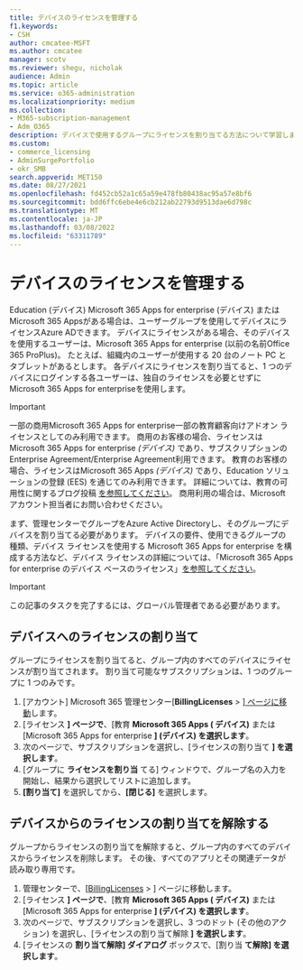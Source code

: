 ```yaml
---
title: デバイスのライセンスを管理する
f1.keywords:
- CSH
author: cmcatee-MSFT
ms.author: cmcatee
manager: scotv
ms.reviewer: shegu, nicholak
audience: Admin
ms.topic: article
ms.service: o365-administration
ms.localizationpriority: medium
ms.collection:
- M365-subscription-management
- Adm_O365
description: デバイスで使用するグループにライセンスを割り当てる方法について学習します。
ms.custom:
- commerce_licensing
- AdminSurgePortfolio
- okr_SMB
search.appverid: MET150
ms.date: 08/27/2021
ms.openlocfilehash: fd452cb52a1c65a59e478fb80438ac95a57e8bf6
ms.sourcegitcommit: bdd6ffc6ebe4e6cb212ab22793d9513dae6d798c
ms.translationtype: MT
ms.contentlocale: ja-JP
ms.lasthandoff: 03/08/2022
ms.locfileid: "63311789"
---
```

# <a name="manage-licenses-for-devices"></a>デバイスのライセンスを管理する

Education (デバイス) Microsoft 365 Apps for enterprise (デバイス) または Microsoft 365 Appsがある場合は、ユーザーグループを使用してデバイスにライセンスAzure ADできます。 デバイスにライセンスがある場合、そのデバイスを使用するユーザーは、Microsoft 365 Apps for enterprise (以前の名前Office 365 ProPlus)。 たとえば、組織内のユーザーが使用する 20 台のノート PC とタブレットがあるとします。 各デバイスにライセンスを割り当てると、1 つのデバイスにログインする各ユーザーは、独自のライセンスを必要とせずにMicrosoft 365 Apps for enterpriseを使用します。

> [!IMPORTANT]
> 一部の商用Microsoft 365 Apps for enterprise一部の教育顧客向けアドオン ライセンスとしてのみ利用できます。 商用のお客様の場合、ライセンスは Microsoft 365 Apps for enterprise *(デバイス)* であり、サブスクリプションのEnterprise Agreement/Enterprise Agreement利用できます。 教育のお客様の場合、ライセンスはMicrosoft 365 Apps *(デバイス)* であり、Education ソリューションの登録 (EES) を通じてのみ利用できます。 詳細については、教育の可用性に関するブログ投稿 [を参照してください](https://educationblog.microsoft.com/2019/08/attention-it-administrators-announcing-office-365-proplus-device-based-subscription-for-education)。 商用利用の場合は、Microsoft アカウント担当者にお問い合わせください。

まず、管理センターでグループをAzure Active Directoryし、そのグループにデバイスを割り当てる必要があります。 デバイスの要件、使用できるグループの種類、デバイス ライセンスを使用する Microsoft 365 Apps for enterprise を構成する方法など、デバイス ライセンスの詳細については、「Microsoft 365 Apps for enterprise のデバイス ベースのライセンス」[を参照してください](/deployoffice/device-based-licensing)。

> [!IMPORTANT]
> この記事のタスクを完了するには、グローバル管理者である必要があります。

## <a name="assign-licenses-to-devices"></a>デバイスへのライセンスの割り当て

グループにライセンスを割り当てると、グループ内のすべてのデバイスにライセンスが割り当てされます。 割り当て可能なサブスクリプションは、1 つのグループに 1 つのみです。

1. [アカウント] Microsoft 365 管理センター[**BillingLicenses** > <a href="https://go.microsoft.com/fwlink/p/?linkid=842264" target="_blank">] ページに移動</a>します。
2. [ライセンス **] ページで**、[教育 **Microsoft 365 Apps ( デバイス)** または [Microsoft 365 Apps for enterprise **] (デバイス) を選択します**。
3. 次のページで、サブスクリプションを選択し、[ライセンスの割り当て **] を選択します**。
4. [グループに **ライセンスを割り当** てる] ウィンドウで、グループ名の入力を開始し、結果から選択してリストに追加します。
5. **[割り当て]** を選択してから、**[閉じる]** を選択します。

## <a name="unassign-licenses-from-devices"></a>デバイスからのライセンスの割り当てを解除する

グループからライセンスの割り当てを解除すると、グループ内のすべてのデバイスからライセンスを削除します。 その後、すべてのアプリとその関連データが読み取り専用です。

1. 管理センターで、[<a href="https://go.microsoft.com/fwlink/p/?linkid=842264" target="_blank">BillingLicenses</a> > ] ページに移動します。
2. [ライセンス **] ページで**、[教育 **Microsoft 365 Apps ( デバイス)** または [Microsoft 365 Apps for enterprise **] (デバイス) を選択します**。
3. 次のページで、サブスクリプションを選択し、3 つのドット (その他のアクション) を選択し、[ライセンスの割り当て解除 **] を選択します**。
4. [ライセンスの **割り当て解除] ダイアログ** ボックスで、[割り当 **て解除] を選択します**。
